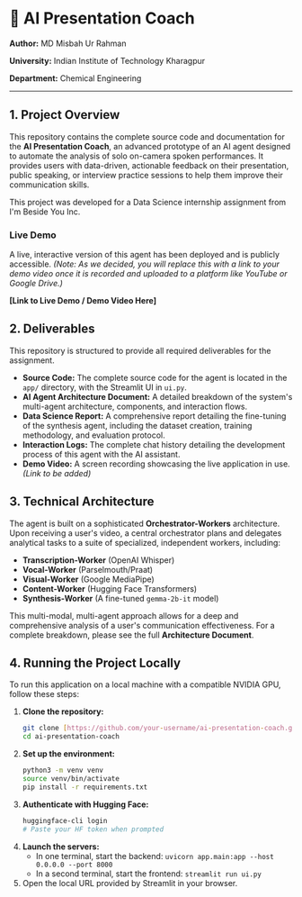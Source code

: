 # 🤖 AI Presentation Coach

**Author:** MD Misbah Ur Rahman

**University:** Indian Institute of Technology Kharagpur

**Department:** Chemical Engineering

---

## 1. Project Overview

This repository contains the complete source code and documentation for the **AI Presentation Coach**, an advanced prototype of an AI agent designed to automate the analysis of solo on-camera spoken performances. It provides users with data-driven, actionable feedback on their presentation, public speaking, or interview practice sessions to help them improve their communication skills.

This project was developed for a Data Science internship assignment from I'm Beside You Inc.

### Live Demo

A live, interactive version of this agent has been deployed and is publicly accessible. *(Note: As we decided, you will replace this with a link to your demo video once it is recorded and uploaded to a platform like YouTube or Google Drive.)*

**[Link to Live Demo / Demo Video Here]**

## 2. Deliverables

This repository is structured to provide all required deliverables for the assignment.

* **Source Code:** The complete source code for the agent is located in the `app/` directory, with the Streamlit UI in `ui.py`.
* **AI Agent Architecture Document:** A detailed breakdown of the system's multi-agent architecture, components, and interaction flows.
* **Data Science Report:** A comprehensive report detailing the fine-tuning of the synthesis agent, including the dataset creation, training methodology, and evaluation protocol.
* **Interaction Logs:** The complete chat history detailing the development process of this agent with the AI assistant.
* **Demo Video:** A screen recording showcasing the live application in use. *(Link to be added)*

## 3. Technical Architecture

The agent is built on a sophisticated **Orchestrator-Workers** architecture. Upon receiving a user's video, a central orchestrator plans and delegates analytical tasks to a suite of specialized, independent workers, including:

* **Transcription-Worker** (OpenAI Whisper)
* **Vocal-Worker** (Parselmouth/Praat)
* **Visual-Worker** (Google MediaPipe)
* **Content-Worker** (Hugging Face Transformers)
* **Synthesis-Worker** (A fine-tuned `gemma-2b-it` model)

This multi-modal, multi-agent approach allows for a deep and comprehensive analysis of a user's communication effectiveness. For a complete breakdown, please see the full **Architecture Document**.

## 4. Running the Project Locally

To run this application on a local machine with a compatible NVIDIA GPU, follow these steps:

1.  **Clone the repository:**
    ```bash
    git clone [https://github.com/your-username/ai-presentation-coach.git](https://github.com/your-username/ai-presentation-coach.git)
    cd ai-presentation-coach
    ```
2.  **Set up the environment:**
    ```bash
    python3 -m venv venv
    source venv/bin/activate
    pip install -r requirements.txt
    ```
3.  **Authenticate with Hugging Face:**
    ```bash
    huggingface-cli login
    # Paste your HF token when prompted
    ```
4.  **Launch the servers:**
    * In one terminal, start the backend: `uvicorn app.main:app --host 0.0.0.0 --port 8000`
    * In a second terminal, start the frontend: `streamlit run ui.py`
5.  Open the local URL provided by Streamlit in your browser.
